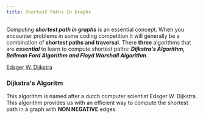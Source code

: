 ```yaml
---
title: Shortest Paths In Graphs
---
```


<div style="text-justify">
Computing <em><b>shortest path in graphs</b></em> is an essential concept. When you encounter problems in some coding competition it will generally be a combination of <b>shortest paths and traversal</b>. There <b>three</b> algorithms that are <em><b>essential</b></em> to learn to compute shortest paths: <em><b>Dijkstra's Algorithm, Bellman Ford Algorithm and Floyd Warshall Algorithm</b></em>.
</div>

[Edsger W. Dijkstra](https://upload.wikimedia.org/wikipedia/commons/d/d9/Edsger_Wybe_Dijkstra.jpg "Edsger W. Dijkstra")

### Dijkstra's Algoritm

<div style="text-justify">
This algorithm is named after a dutch computer scientist Edsger W. Dijkstra. This algorithm provides us with an efficient way to compute the shortest path in a graph with <b>NON NEGATIVE</b> edges.
</div>
